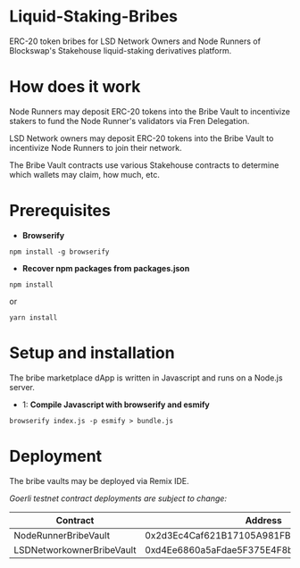 # Liquid-Staking-Bribes
ERC-20 token bribes for LSD Network Owners and Node Runners of Blockswap's Stakehouse liquid-staking derivatives platform.

# How does it work
Node Runners may deposit ERC-20 tokens into the Bribe Vault to incentivize stakers to fund the Node Runner's validators via Fren Delegation.

LSD Network owners may deposit ERC-20 tokens into the Bribe Vault to incentivize Node Runners to join their network.

The Bribe Vault contracts use various Stakehouse contracts to determine which wallets may claim, how much, etc.

# Prerequisites

- **Browserify**
```
npm install -g browserify
```

- **Recover npm packages from packages.json**
```
npm install
```

or

```
yarn install
```

# Setup and installation
The bribe marketplace dApp is written in Javascript and runs on a Node.js server.

- 1: **Compile Javascript with browserify and esmify**
```
browserify index.js -p esmify > bundle.js
```

# Deployment
The bribe vaults may be deployed via Remix IDE.

*Goerli testnet contract deployments are subject to change:*

| Contract    | Address     |
| ----------- | ----------- |
| NodeRunnerBribeVault        | 0x2d3Ec4Caf621B17105A981FBaED604C1Fe635120  |
| LSDNetworkownerBribeVault   | 0xd4Ee6860a5aFdae5F375E4F8bacD381f75c2ADBA  |

